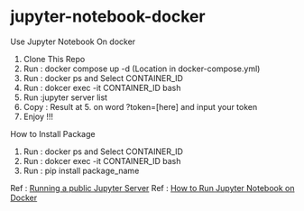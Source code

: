 # jupyter-notebook-docker
Use Jupyter Notebook On docker
<ol>
<li>Clone This Repo</li>
<li>Run : docker compose up -d (Location in docker-compose.yml)</li>
<li>Run : docker ps and Select CONTAINER_ID</li>
<li>Run : dokcer exec -it CONTAINER_ID bash</li>
<li>Run :jupyter server list</li>
<li>Copy : Result at 5. on word ?token=[here] and input your token</li>
<li>Enjoy !!!</li>
</ol>

How to Install Package
<ol>
<li>Run : docker ps and Select CONTAINER_ID</li>
<li>Run : dokcer exec -it CONTAINER_ID bash</li>
<li>Run : pip install package_name</li>
</ol>

Ref : [Running a public Jupyter Server](https://jupyter-server.readthedocs.io/en/latest/operators/public-server.html)
Ref : [How to Run Jupyter Notebook on Docker](https://towardsdatascience.com/how-to-run-jupyter-notebook-on-docker-7c9748ed209f)
